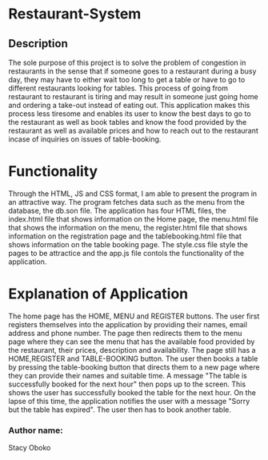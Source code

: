 # Restaurant-System
## Description

The sole purpose of this project is to solve the problem of congestion in restaurants in the sense that if someone goes to a restaurant during a busy day, they may have to either wait too long to get a table or have to go to different restaurants looking for tables. This process of going from restaurant to restaurant is tiring and may result in someone just going home and ordering a take-out instead of eating out. This application makes this process less tiresome and enables its user to know the best days to go to the restaurant as well as book tables and know the food provided by the restaurant as well as available prices and how to reach out to the restaurant incase of inquiries on issues of table-booking.

# Functionality

Through the HTML, JS and CSS format, I am able to present the program in an attractive way. The program fetches data such as the menu from the database, the db.son file. The application has four HTML files, the index.html file that shows information on the Home page, the menu.html file that shows the information on the menu, the register.html file that shows information on the registration page and the tablebooking.html file that shows information on the table booking page. The style.css file style the pages to be attractice and the app.js file contols the functionality of the application.

# Explanation of Application

The home page has the HOME, MENU and REGISTER buttons. The user first registers themselves into the application by providing their names, email address and phone number. The page then redirects them to the menu page where they can see the menu that has the available food provided by the restaurant, their prices, description and availability. The page still has a HOME,REGISTER and TABLE-BOOKING button. The user then books a table by pressing the table-booking button that directs them to a new page where they can provide their names and suitable time. A message "The table is successfully booked for the next hour" then pops up to the screen. This shows the user has successfully booked the table for the next hour. On the lapse of this time, the application notifies the user with a message "Sorry but the table has expired". The user then has to book another table. 

### Author name:

Stacy Oboko
